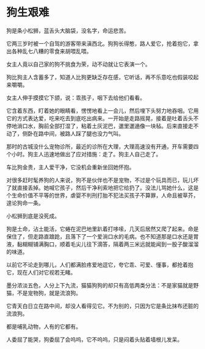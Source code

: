 # 狗生艰难

狗是条小松狮，蓝舌头大脑袋，没名字，命运悲苦。 

它两三岁时被一个自驾的游客带来滇西北。狗狗长得憨，路人爱它，抢着抱它，拿出各种乱七八糟的零食来胡喂乱喂。 

女主人竟以自己家的狗不挑食为荣，动不动就让它表演一个。 

狗比狗主人含蓄多了，知道人比狗更缺乏存在感，它听话，再不乐意吃也假装咬起来嚼嚼。 

女主人伸手摸摸它下颌，说：乖孩子，咽下去给他们看看。 

它含着东西，盯着她的眼睛看，愣愣地看上一会儿，然后埋下头努力地吞咽。它用它的方式表达爱，吃来吃去到底吃出病来。一开始是走路摇晃，接着是吐着舌头不停地淌口水，胸前全部打湿了，粘着土灰泥巴，邋里邋遢像一块毡。后来直接走不动了，侧卧在路中间，被路人踩了腿也没力气叫。 

那时的古城没什么宠物诊所，最近的诊所在大理，大理高速没有开通，开车需要四个小时。狗主人迅速地做出了应对措施：走了。狗主人自己走了。 

车比狗金贵，主人爱干净，它没机会重新坐回她怀抱。 

对很多赶时髦养狗的人来说，狗不是伙伴也不是宠物，不过是个玩具而已，玩儿坏了就直接丢掉。她喊它孩子，然后干净利索地把它给扔了。没法儿骂她什么，这是个生命价值不平等的世界，虐婴不判刑打胎不犯法买孩子不算罪，人命且被草芥，遑论狗命一条。 

小松狮到底是没死成。 

狗是土命，沾土能活，它蜷在泥巴地里趴着打哆嗦，几天后居然又爬了起来。命是保住了，但走路直踉跄，且落下了一个爱淌口水的毛病。也不知道那是口水还是胃液，黏糊糊铺满胸口，顺着毛尖儿往下滴答，隔着两三米远就能闻到一股子酸溜溜的味道。 

以前它不论走到哪儿，人们都满脸疼爱地逗它，夸它乖、可爱、懂事，都抢着抱它，现在人们对它视若无睹。 

墨分浓淡五色，人分上下九流，猫猫狗狗的却只有高低两类分法：不是家猫就是野猫，不是宠物狗，就是流浪狗。 

它青天白日立在路中间，却没人看得见它。不为别的，只因为它是条比抹布还脏的流浪狗。 

都是哺乳动物，人有的它都有。 

人委屈了能哭，狗委屈了会呜呜，它不呜呜，只是闷着头贴着墙根儿发呆。